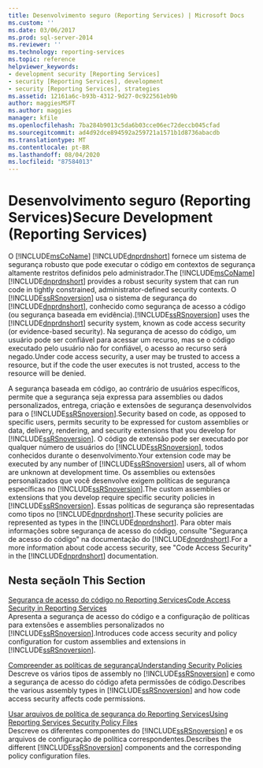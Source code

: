 ```yaml
---
title: Desenvolvimento seguro (Reporting Services) | Microsoft Docs
ms.custom: ''
ms.date: 03/06/2017
ms.prod: sql-server-2014
ms.reviewer: ''
ms.technology: reporting-services
ms.topic: reference
helpviewer_keywords:
- development security [Reporting Services]
- security [Reporting Services], development
- security [Reporting Services], strategies
ms.assetid: 12161a6c-b93b-4312-9d27-0c922561eb9b
author: maggiesMSFT
ms.author: maggies
manager: kfile
ms.openlocfilehash: 7ba284b9013c5da6b03cce06ec72deccb045cfad
ms.sourcegitcommit: ad4d92dce894592a259721a1571b1d8736abacdb
ms.translationtype: MT
ms.contentlocale: pt-BR
ms.lasthandoff: 08/04/2020
ms.locfileid: "87584013"
---
```

# <a name="secure-development-reporting-services"></a><span data-ttu-id="3a3c0-102">Desenvolvimento seguro (Reporting Services)</span><span class="sxs-lookup"><span data-stu-id="3a3c0-102">Secure Development (Reporting Services)</span></span>
  <span data-ttu-id="3a3c0-103">O [!INCLUDE[msCoName](../../../includes/msconame-md.md)] [!INCLUDE[dnprdnshort](../../../includes/dnprdnshort-md.md)] fornece um sistema de segurança robusto que pode executar o código em contextos de segurança altamente restritos definidos pelo administrador.</span><span class="sxs-lookup"><span data-stu-id="3a3c0-103">The [!INCLUDE[msCoName](../../../includes/msconame-md.md)] [!INCLUDE[dnprdnshort](../../../includes/dnprdnshort-md.md)] provides a robust security system that can run code in tightly constrained, administrator-defined security contexts.</span></span> <span data-ttu-id="3a3c0-104">O [!INCLUDE[ssRSnoversion](../../../includes/ssrsnoversion-md.md)] usa o sistema de segurança do [!INCLUDE[dnprdnshort](../../../includes/dnprdnshort-md.md)], conhecido como segurança de acesso a código (ou segurança baseada em evidência).</span><span class="sxs-lookup"><span data-stu-id="3a3c0-104">[!INCLUDE[ssRSnoversion](../../../includes/ssrsnoversion-md.md)] uses the [!INCLUDE[dnprdnshort](../../../includes/dnprdnshort-md.md)] security system, known as code access security (or evidence-based security).</span></span> <span data-ttu-id="3a3c0-105">Na segurança de acesso do código, um usuário pode ser confiável para acessar um recurso, mas se o código executado pelo usuário não for confiável, o acesso ao recurso será negado.</span><span class="sxs-lookup"><span data-stu-id="3a3c0-105">Under code access security, a user may be trusted to access a resource, but if the code the user executes is not trusted, access to the resource will be denied.</span></span>  
  
 <span data-ttu-id="3a3c0-106">A segurança baseada em código, ao contrário de usuários específicos, permite que a segurança seja expressa para assemblies ou dados personalizados, entrega, criação e extensões de segurança desenvolvidos para o [!INCLUDE[ssRSnoversion](../../../includes/ssrsnoversion-md.md)].</span><span class="sxs-lookup"><span data-stu-id="3a3c0-106">Security based on code, as opposed to specific users, permits security to be expressed for custom assemblies or data, delivery, rendering, and security extensions that you develop for [!INCLUDE[ssRSnoversion](../../../includes/ssrsnoversion-md.md)].</span></span> <span data-ttu-id="3a3c0-107">O código de extensão pode ser executado por qualquer número de usuários do [!INCLUDE[ssRSnoversion](../../../includes/ssrsnoversion-md.md)], todos conhecidos durante o desenvolvimento.</span><span class="sxs-lookup"><span data-stu-id="3a3c0-107">Your extension code may be executed by any number of [!INCLUDE[ssRSnoversion](../../../includes/ssrsnoversion-md.md)] users, all of whom are unknown at development time.</span></span> <span data-ttu-id="3a3c0-108">Os assemblies ou extensões personalizados que você desenvolve exigem políticas de segurança específicas no [!INCLUDE[ssRSnoversion](../../../includes/ssrsnoversion-md.md)].</span><span class="sxs-lookup"><span data-stu-id="3a3c0-108">The custom assemblies or extensions that you develop require specific security policies in [!INCLUDE[ssRSnoversion](../../../includes/ssrsnoversion-md.md)].</span></span> <span data-ttu-id="3a3c0-109">Essas políticas de segurança são representadas como tipos no [!INCLUDE[dnprdnshort](../../../includes/dnprdnshort-md.md)].</span><span class="sxs-lookup"><span data-stu-id="3a3c0-109">These security policies are represented as types in the [!INCLUDE[dnprdnshort](../../../includes/dnprdnshort-md.md)].</span></span> <span data-ttu-id="3a3c0-110">Para obter mais informações sobre segurança de acesso do código, consulte "Segurança de acesso do código" na documentação do [!INCLUDE[dnprdnshort](../../../includes/dnprdnshort-md.md)].</span><span class="sxs-lookup"><span data-stu-id="3a3c0-110">For a more information about code access security, see "Code Access Security" in the [!INCLUDE[dnprdnshort](../../../includes/dnprdnshort-md.md)] documentation.</span></span>  
  
## <a name="in-this-section"></a><span data-ttu-id="3a3c0-111">Nesta seção</span><span class="sxs-lookup"><span data-stu-id="3a3c0-111">In This Section</span></span>  
 [<span data-ttu-id="3a3c0-112">Segurança de acesso do código no Reporting Services</span><span class="sxs-lookup"><span data-stu-id="3a3c0-112">Code Access Security in Reporting Services</span></span>](code-access-security-in-reporting-services.md)  
 <span data-ttu-id="3a3c0-113">Apresenta a segurança de acesso do código e a configuração de políticas para extensões e assemblies personalizados no [!INCLUDE[ssRSnoversion](../../../includes/ssrsnoversion-md.md)].</span><span class="sxs-lookup"><span data-stu-id="3a3c0-113">Introduces code access security and policy configuration for custom assemblies and extensions in [!INCLUDE[ssRSnoversion](../../../includes/ssrsnoversion-md.md)].</span></span>  
  
 [<span data-ttu-id="3a3c0-114">Compreender as políticas de segurança</span><span class="sxs-lookup"><span data-stu-id="3a3c0-114">Understanding Security Policies</span></span>](understanding-security-policies.md)  
 <span data-ttu-id="3a3c0-115">Descreve os vários tipos de assembly no [!INCLUDE[ssRSnoversion](../../../includes/ssrsnoversion-md.md)] e como a segurança de acesso do código afeta permissões de código.</span><span class="sxs-lookup"><span data-stu-id="3a3c0-115">Describes the various assembly types in [!INCLUDE[ssRSnoversion](../../../includes/ssrsnoversion-md.md)] and how code access security affects code permissions.</span></span>  
  
 [<span data-ttu-id="3a3c0-116">Usar arquivos de política de segurança do Reporting Services</span><span class="sxs-lookup"><span data-stu-id="3a3c0-116">Using Reporting Services Security Policy Files</span></span>](using-reporting-services-security-policy-files.md)  
 <span data-ttu-id="3a3c0-117">Descreve os diferentes componentes do [!INCLUDE[ssRSnoversion](../../../includes/ssrsnoversion-md.md)] e os arquivos de configuração de política correspondentes.</span><span class="sxs-lookup"><span data-stu-id="3a3c0-117">Describes the different [!INCLUDE[ssRSnoversion](../../../includes/ssrsnoversion-md.md)] components and the corresponding policy configuration files.</span></span>  
  
  
